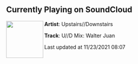 ## Currently Playing on SoundCloud

[<img align="left" width="100" src="https://i1.sndcdn.com/artworks-ukAqN13OBA6zlA3K-Ifw4Nw-t500x500.jpg">](https://soundcloud.com/upstairsdownstairs/ud-mix-walter-juan)

**Artist**: Upstairs//Downstairs 

**Track**: U//D Mix: Walter Juan

Last updated at 11/23/2021 08:07
